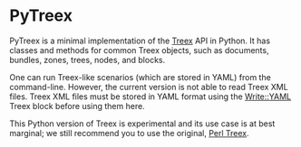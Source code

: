 PyTreex
=======

PyTreex is a minimal implementation of the [Treex](http://ufal.cz/treex) API in Python. 
It has classes and methods for common Treex objects, such as documents, bundles, zones,
trees, nodes, and blocks.

One can run Treex-like scenarios (which are stored in YAML) from the command-line.
However, the current version is not able to read Treex XML files. Treex XML files must be
stored in YAML format using the [Write::YAML](https://github.com/ufal/treex/blob/master/lib/Treex/Block/Write/YAML.pm)
Treex block before using them here.

This Python version of Treex is experimental and its use case is at best marginal; we still
recommend you to use the original, [Perl Treex](https://github.com/ufal/treex).

